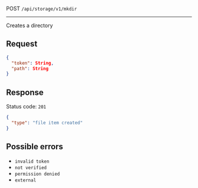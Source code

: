 POST `/api/storage/v1/mkdir`

---

Creates a directory

## Request

```json
{
  "token": String,
  "path": String
}
```

## Response

Status code: `201`

```json
{
  "type": "file item created"
}
```

## Possible errors

- `invalid token`
- `not verified`
- `permission denied`
- `external`
